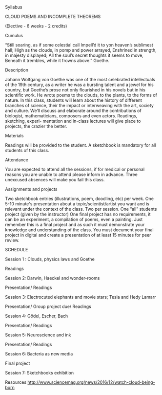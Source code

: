 Syllabus





CLOUD POEMS AND INCOMPLETE THEOREMS

(Elective - 6 weeks - 2 credits)




 Cumulus
 
“Still soaring, as if some celestial call
Impell’d it to yon heaven’s sublimest hall;
High as the clouds, in pomp and power arrayed,
Enshrined in strength, in majesty displayed;
All the soul’s secret thoughts it seems to move,
Beneath it trembles, while it frowns above.”
Goethe.




Description

Johann Wolfgang von Goethe was one of the most celebrated intellectuals of the 19th
century, as a writer he was a bursting talent and a jewel for his country, but Goethe’s
prose not only flourished in his novels but in his scientific work. He wrote poems to 
the clouds, to the plants, to the forms of nature. In this class, students will learn 
about the history of different branches of science, their the impact or interweaving 
with the art, society and culture. We’ll discuss and elaborate around the contributions 
of biologist, mathematicians, composers and even actors. Readings, sketching, experi-
mentation and in-class lectures will give place to projects, the crazier the better. 


Materials

Readings will be provided to the student. A sketchbook is mandatory for all students of 
this class. 


Attendance

You are expected to attend all the sessions, if for medical or personal reasons you are 
unable to attend please inform in advance. Three unexcused absences will make you fail 
this class.


Assignments and projects

Two sketchbook entries (illustrations, poem, doodling, etc) per week.
One 5-10 minute's presentation about a topic/scientist/artist you want and is relevant 
under the context of the class. Two per session.
One “all” students project (given by the instructor)
One final project has no requirements, it can be an experiment, a compilation of poems, 
even a painting. Just remember this is a final project and as such it must demonstrate 
your knowledge and understanding of the class. You must document your final project in 
digital and create a presentation of at least 15 minutes for peer review.



SCHEDULE

Session 1 : Clouds, physics laws and Goethe

Readings

Session 2: Darwin, Haeckel and wonder-rooms

Presentation/
Readings

Session 3: Electrocuted elephants and movie stars; Tesla and Hedy Lamarr

Presentation/
Group project due/
Readings

Session 4: Gödel, Escher, Bach

Presentation/
Readings


Session 5: Neuroscience and ink

Presentation/
Readings

Session 6: Bacteria as new media

Final project

Session 7: Sketchbooks exhibition 





 

Resources
http://www.sciencemag.org/news/2016/12/watch-cloud-being-born

